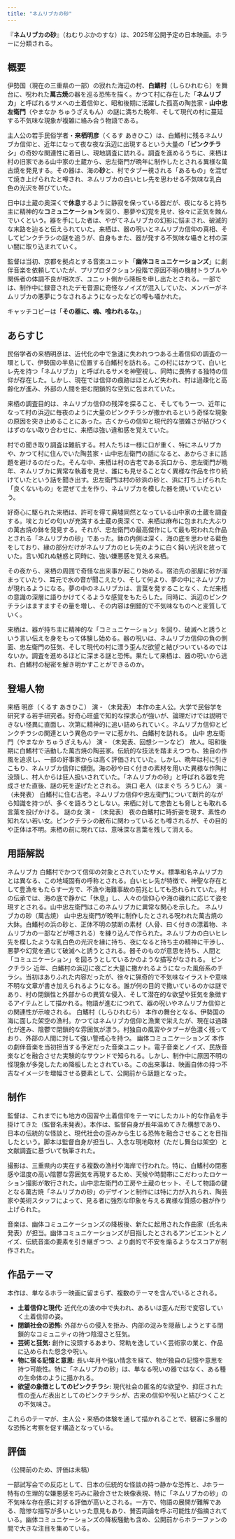 ```yaml
---
title: "ネムリブカの砂"
---
```


『**ネムリブカの砂**』（ねむりぶかのすな）は、2025年公開予定の日本映画。ホラーに分類される。

## 概要

伊勢国（現在の三重県の一部）の寂れた海辺の村、**白鰭村**（しらひれむら）を舞台に、呪われた**萬古焼**の器を巡る恐怖を描く。かつて村に存在した「**ネムリブカ**」と呼ばれるサメへの土着信仰と、昭和後期に活躍した孤高の陶芸家・**山中忠左衛門**（やまなか ちゅうざえもん）の謎に満ちた晩年、そして現代の村に蔓延する不気味な現象が複雑に絡み合う物語である。

主人公の若手民俗学者・**来栖明彦**（くるす あきひこ）は、白鰭村に残るネムリブカ信仰と、近年になって夜な夜な浜辺に出現するという大量の「**ピンクチラシ**」の奇妙な関連性に着目し、現地調査に訪れる。調査を進めるうちに、来栖は村の旧家である山中家の土蔵から、忠左衛門が晩年に制作したとされる異様な萬古焼を発見する。その器は、海の**砂**と、村でタブー視される「あるもの」を混ぜて焼き上げられたと噂され、ネムリブカの白いヒレ先を思わせる不気味な乳白色の光沢を帯びていた。

日中は土蔵の奥深くで**休息**するように静寂を保っている器だが、夜になると持ち主に精神的な**コミュニケーション**を図り、悪夢や幻覚を見せ、徐々に正気を蝕んでいくという。器を手にした者は、やがてネムリブカの幻影に悩まされ、破滅的な末路を辿ると伝えられていた。来栖は、器の呪いとネムリブカ信仰の真相、そしてピンクチラシの謎を追うが、自身もまた、器が発する不気味な囁きと村の深い闇に取り込まれていく。

監督は当初、京都を拠点とする音楽ユニット「**幽体コミュニケーションズ**」に劇伴音楽を依頼していたが、プリプロダクション段階で原因不明の機材トラブルや関係者の体調不良が相次ぎ、ユニット側から降板を申し出たとされる。一部では、制作中に録音されたデモ音源に奇怪なノイズが混入していた、メンバーがネムリブカの悪夢にうなされるようになったなどの噂も囁かれた。

キャッチコピーは「**その器に、魂、喰われるな。**」

## あらすじ

民俗学者の来栖明彦は、近代化の中で急速に失われつつある土着信仰の調査の一環として、伊勢国の半島に位置する白鰭村を訪れる。この村にはかつて、白いヒレ先を持つ「ネムリブカ」と呼ばれるサメを神聖視し、同時に畏怖する独特の信仰が存在した。しかし、現在では信仰の痕跡はほとんど失われ、村は過疎化と高齢化が進み、外部の人間を拒む閉鎖的な空気に包まれていた。

来栖の調査目的は、ネムリブカ信仰の残滓を探ること、そしてもう一つ、近年になって村の浜辺に毎夜のように大量のピンクチラシが撒かれるという奇怪な現象の原因を突き止めることにあった。古くからの信仰と現代的な猥雑さが結びつくはずのない取り合わせに、来栖は強い違和感を覚えていた。

村での聞き取り調査は難航する。村人たちは一様に口が重く、特にネムリブカや、かつて村に住んでいた陶芸家・山中忠左衛門の話になると、あからさまに話題を避けるのだった。そんな中、来栖は村の古老である浜口から、忠左衛門が晩年、ネムリブカに異常な執着を見せ、誰にも見せることなく異様な作品を作り続けていたという話を聞き出す。忠左衛門は村の砂浜の砂と、浜に打ち上げられた「良くないもの」を混ぜて土を作り、ネムリブカを模した器を焼いていたという。

好奇心に駆られた来栖は、許可を得て廃墟同然となっている山中家の土蔵を調査する。埃とカビの匂いが充満する土蔵の奥深くで、来栖は麻布に包まれた大ぶりの萬古焼の鉢を発見する。それが、忠左衛門の最高傑作にして最も呪われた作品とされる「ネムリブカの砂」であった。鉢の内側は深く、海の底を思わせる藍色をしており、縁の部分だけがネムリブカのヒレ先のように白く鈍い光沢を放っていた。言い知れぬ魅惑と同時に、強い嫌悪感を覚える来栖。

その夜から、来栖の周囲で奇怪な出来事が起こり始める。宿泊先の部屋に砂が溜まっていたり、耳元で水の音が聞こえたり、そして何より、夢の中にネムリブカが現れるようになる。夢の中のネムリブカは、言葉を発することなく、ただ来栖の意識の深層に語りかけてくるような感覚をもたらした。同時に、浜辺のピンクチラシはますますその量を増し、その内容は倒錯的で不気味なものへと変質していく。

来栖は、器が持ち主に精神的な「コミュニケーション」を図り、破滅へと誘うという言い伝えを身をもって体験し始める。器の呪いは、ネムリブカ信仰の負の側面、忠左衛門の狂気、そして現代の村に漂う歪んだ欲望と結びついているのではないか。調査を進めるほどに深まる謎と恐怖。果たして来栖は、器の呪いから逃れ、白鰭村の秘密を解き明かすことができるのか。

## 登場人物

来栖 明彦（くるす あきひこ）
演 - （未発表）
本作の主人公。大学で民俗学を研究する若手研究者。好奇心旺盛で知的な探求心が強いが、論理だけでは説明できない怪異に直面し、次第に精神的に追い詰められていく。ネムリブカ信仰とピンクチラシの関連という異色のテーマに惹かれ、白鰭村を訪れる。
山中 忠左衛門（やまなか ちゅうざえもん）
演 - （未発表、回想シーンなど）
故人。昭和後期に白鰭村で活動した萬古焼の陶芸家。伝統的な技法を踏まえつつも、独自の作風を追求し、一部の好事家からは高く評価されていた。しかし、晩年は村に引きこもり、ネムリブカ信仰に傾倒。海の砂や曰く付きの素材を用いた異様な作陶に没頭し、村人からは狂人扱いされていた。「ネムリブカの砂」と呼ばれる器を完成させた直後、謎の死を遂げたとされる。
浜口 老人（はまぐち ろうじん）
演 - （未発表）
白鰭村に住む古老。ネムリブカ信仰や忠左衛門について断片的ながら知識を持つが、多くを語ろうとしない。来栖に対して忠告とも脅しとも取れる言葉を投げかける。
謎の女
演 - （未発表）
夜の白鰭村に時折姿を現す、素性の知れない若い女。ピンクチラシの散布に関わっているとも噂されるが、その目的や正体は不明。来栖の前に現れては、意味深な言葉を残して消える。

## 用語解説

ネムリブカ
白鰭村でかつて信仰の対象とされていたサメ。標準和名ネムリブカとは異なる、この地域固有の呼称とされる。白いヒレ先が特徴で、神聖な存在として豊漁をもたらす一方で、不漁や海難事故の前兆としても恐れられていた。村の伝承では、海の底で静かに「休息」し、人々の信仰心や海の穢れに応じて姿を現すとされる。山中忠左衛門はこのネムリブカに異常な関心を示した。
ネムリブカの砂（萬古焼）
山中忠左衛門が晩年に制作したとされる呪われた萬古焼の大鉢。白鰭村の浜の砂と、正体不明の禁断の素材（人骨、曰く付きの漂着物、ネムリブカの一部などが噂される）を練り込んで作られた。ネムリブカの白いヒレ先を模したような乳白色の光沢を縁に持ち、夜になると持ち主の精神に干渉し、悪夢や幻覚を通じて破滅へと誘うとされる。器そのものが意思を持ち、人間と「コミュニケーション」を図ろうとしているかのような描写がなされる。
ピンクチラシ
近年、白鰭村の浜辺に夜ごと大量に撒かれるようになった風俗系のチラシ。当初はありふれた内容だったが、徐々に猟奇的で不気味なイラストや意味不明な文章が書き加えられるようになる。誰が何の目的で撒いているのかは謎であり、村の閉鎖性と外部からの異質な侵入、そして潜在的な欲望や狂気を象徴するアイテムとして描かれる。物語が進むにつれて、器の呪いやネムリブカ信仰との関連性が示唆される。
白鰭村（しらひれむら）
本作の舞台となる、伊勢国の海に面した架空の漁村。かつてはネムリブカ信仰と漁業で栄えたが、現在は過疎化が進み、陰鬱で閉鎖的な雰囲気が漂う。村独自の風習やタブーが色濃く残っており、外部の人間に対して強い警戒心を持つ。
幽体コミュニケーションズ
本作の劇伴音楽を当初担当する予定だった音楽ユニット。電子音楽とノイズ、民族音楽などを融合させた実験的なサウンドで知られる。しかし、制作中に原因不明の怪現象が多発したため降板したとされている。この出来事は、映画自体の持つ不吉なイメージを増幅させる要素として、公開前から話題となった。

## 制作

監督は、これまでにも地方の因習や土着信仰をテーマにしたカルト的な作品を手掛けてきた（監督名未発表）。本作は、監督自身が長年温めてきた構想であり、日本の伝統的な怪談と、現代社会の歪みから生じる恐怖を融合させることを目指したという。脚本は監督自身が担当し、入念な現地取材（ただし舞台は架空）と文献調査に基づいて執筆された。

撮影は、三重県内の実在する複数の漁村や海岸で行われた。特に、白鰭村の閉塞感や湿度の高い陰鬱な雰囲気を再現するため、天候や時間帯にこだわったロケーション撮影が敢行された。山中忠左衛門の工房や土蔵のセット、そして物語の鍵となる萬古焼「ネムリブカの砂」のデザインと制作には特に力が入れられ、陶芸家や美術スタッフによって、見る者に強烈な印象を与える異様な質感の器が作り上げられた。

音楽は、幽体コミュニケーションズの降板後、新たに起用された作曲家（氏名未発表）が担当。幽体コミュニケーションズが目指したとされるアンビエントとノイズ、伝統音楽の要素を引き継ぎつつ、より劇的で不安を煽るようなスコアが制作された。

## 作品テーマ

本作は、単なるホラー映画に留まらず、複数のテーマを含んでいるとされる。

*   **土着信仰と現代:** 近代化の波の中で失われ、あるいは歪んだ形で変容していく土着信仰の姿。
*   **閉鎖社会の恐怖:** 外部からの侵入を拒み、内部の淀みを隠蔽しようとする閉鎖的なコミュニティの持つ陰湿さと狂気。
*   **芸術と狂気:** 創作に没頭するあまり、常軌を逸していく芸術家の業と、作品に込められた怨念や呪い。
*   **物に宿る記憶と意思:** 長い年月や強い情念を経て、物が独自の記憶や意思を持つ可能性。特に「ネムリブカの砂」は、単なる呪いの器ではなく、ある種の生命体のように描かれる。
*   **欲望の象徴としてのピンクチラシ:** 現代社会の匿名的な欲望や、抑圧された性の歪んだ表出としてのピンクチラシが、古来の信仰や呪いと結びつくことの不気味さ。

これらのテーマが、主人公・来栖の体験を通して描かれることで、観客に多層的な恐怖と考察を促す構造となっている。

## 評価

（公開前のため、評価は未稿）

一部試写会での反応として、日本の伝統的な怪談の持つ静かな恐怖と、Jホラー特有の生理的な嫌悪感を巧みに融合させた映像表現、特に「ネムリブカの砂」の不気味な存在感に対する評価が高いとされる。一方で、物語の展開が難解である、陰惨な描写が多いといった意見もあり、賛否両論を呼ぶ可能性が指摘されている。幽体コミュニケーションズの降板騒動も含め、公開前からホラーファンの間で大きな注目を集めている。